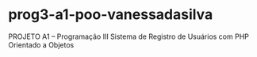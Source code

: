 # prog3-a1-poo-vanessadasilva
PROJETO A1 – Programação III Sistema de Registro de Usuários com PHP Orientado a Objetos
